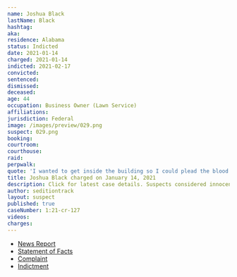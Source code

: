 ```yaml
---
name: Joshua Black
lastName: Black
hashtag:
aka:
residence: Alabama
status: Indicted
date: 2021-01-14
charged: 2021-01-14
indicted: 2021-02-17
convicted: 
sentenced: 
dismissed: 
deceased:
age: 44
occupation: Business Owner (Lawn Service)
affiliations:
jurisdiction: Federal
image: /images/preview/029.png
suspect: 029.png
booking:
courtroom:
courthouse:
raid:
perpwalk:
quote: 'I wanted to get inside the building so I could plead the blood of Jesus over it. That was my goal.'
title: Joshua Black charged on January 14, 2021
description: Click for latest case details. Suspects considered innocent until proven guilty.
author: seditiontrack
layout: suspect
published: true
caseNumber: 1:21-cr-127
videos:
charges:
---
```

- [News Report](https://www.wbrc.com/2021/01/14/leeds-man-charged-capitol-riot-identified-by-blood-his-cheek/)
- [Statement of Facts](https://www.justice.gov/opa/page/file/1354806/download)
- [Complaint](https://www.justice.gov/opa/page/file/1354811/download)
- [Indictment](https://www.justice.gov/usao-dc/case-multi-defendant/file/1377666/download)
